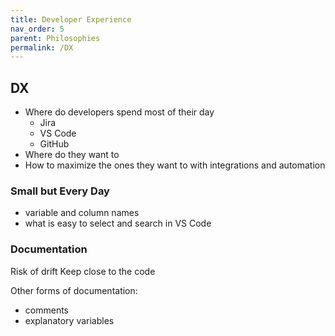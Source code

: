 ```yaml
---
title: Developer Experience
nav_order: 5
parent: Philosophies
permalink: /DX
---
```


## DX

- Where do developers spend most of their day
  - Jira
  - VS Code
  - GitHub
- Where do they want to
- How to maximize the ones they want to with integrations and automation

### Small but Every Day

- variable and column names
- what is easy to select and search in VS Code


### Documentation

Risk of drift
Keep close to the code

Other forms of documentation:

- comments
- explanatory variables
